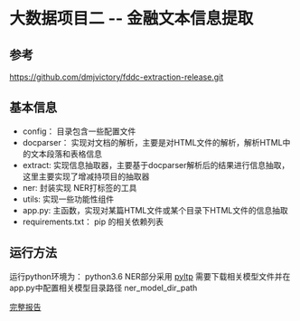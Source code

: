 # 大数据项目二 -- 金融文本信息提取

## 参考

https://github.com/dmjvictory/fddc-extraction-release.git

## 基本信息

* config： 目录包含一些配置文件
* docparser： 实现对文档的解析，主要是对HTML文件的解析，解析HTML中的文本段落和表格信息
* extract: 实现信息抽取器，主要基于docparser解析后的结果进行信息抽取，这里主要实现了增减持项目的抽取器
* ner: 封装实现 NER打标签的工具
* utils: 实现一些功能性组件
* app.py: 主函数，实现对某篇HTML文件或某个目录下HTML文件的信息抽取
* requirements.txt： pip 的相关依赖列表


## 运行方法

运行python环境为： python3.6
NER部分采用 [pyltp](http://pyltp.readthedocs.io/zh_CN/develop/api.html) 需要下载相关模型文件并在app.py中配置相关模型目录路径 ner_model_dir_path

[完整报告](<https://www.virgilsun.com/%E9%87%91%E8%9E%8D%E6%96%87%E6%9C%AC%E6%95%B0%E6%8D%AE%E6%8F%90%E5%8F%96/>)

